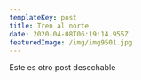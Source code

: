 ```yaml
---
templateKey: post
title: Tren al norte
date: 2020-04-08T06:19:14.955Z
featuredImage: /img/img9501.jpg
---
```

Este es otro post desechable